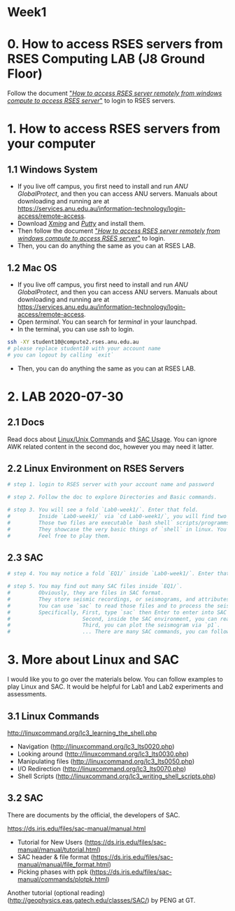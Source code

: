 Week1
=====

# 0. How to access RSES servers from RSES Computing LAB (J8 Ground Floor)
Follow the document ["*How to access RSES server remotely from windows compute to access RSES server*"](https://github.com/sheng09/PHYS3070-2020/blob/master/Week1/docs/How-to-access-RSES-server.pdf) to login to RSES servers.


# 1. How to access RSES servers from your computer

## 1.1 Windows System
- If you live off campus, you first need to install and run *ANU GlobalProtect*, and then you can access ANU servers. Manuals about downloading and running are at https://services.anu.edu.au/information-technology/login-access/remote-access.
- Download [*Xming*](https://sourceforge.net/projects/xming/) and [*Putty*](https://www.chiark.greenend.org.uk/~sgtatham/putty/) and install them.
- Then follow the document ["*How to access RSES server remotely from windows compute to access RSES server*"](https://github.com/sheng09/PHYS3070-2020/blob/master/Week1/docs/How-to-access-RSES-server.pdf) to login.
- Then, you can do anything the same as you can at RSES LAB.

## 1.2 Mac OS
- If you live off campus, you first need to install and run *ANU GlobalProtect*, and then you can access ANU servers. Manuals about downloading and running are at https://services.anu.edu.au/information-technology/login-access/remote-access.
- Open *terminal*. You can search for *terminal* in your launchpad.
- In the terminal, you can use *ssh* to login.
```bash
ssh -XY student10@compute2.rses.anu.edu.au 
# please replace student10 with your account name 
# you can logout by calling `exit`
```
- Then, you can do anything the same as you can at RSES LAB.

# 2. LAB 2020-07-30

## 2.1 Docs 
Read docs about [Linux/Unix Commands](https://github.com/sheng09/PHYS3070-2020/blob/master/Week1/docs/LINUX-UNIX-CMDs.pdf) and [SAC Usage](https://github.com/sheng09/PHYS3070-2020/blob/master/Week1/docs/SAC_AWK_USAGE.pdf). You can ignore AWK related content in the second doc, however you may need it latter.



## 2.2 Linux Environment on RSES Servers
```bash
# step 1. login to RSES server with your account name and password

# step 2. Follow the doc to explore Directories and Basic commands.

# step 3. You will see a fold `Lab0-week1/`. Enter that fold.
#         Inside `Lab0-week1/` via `cd Lab0-week1/`, you will find two files `hello.sh` and `loop.sh`.
#         Those two files are executable `bash shell` scripts/programms. They are self-documented.
#         They showcase the very basic things of `shell` in linux. You cannot avoid `shell` in Linux/Unix.
#         Feel free to play them.
```

## 2.3 SAC
```bash
# step 4. You may notice a fold `EQ1/` inside `Lab0-week1/`. Enter that `EQ1/` fold via `cd EQ1/`

# step 5. You may find out many SAC files inside `EQ1/`. 
#         Obviously, they are files in SAC format.
#         They store seismic recordings, or seismograms, and attributes of the seismograms.
#         You can use `sac` to read those files and to process the seismograms.
#         Specifically, First, type `sac` then Enter to enter into SAC environment.
#                       Second, inside the SAC environment, you can read a file e.g., `r CTAO.BHE.SAC`.
#                       Third, you can plot the seismogram via `p1`.
#                       ... There are many SAC commands, you can follow the doc to explore.

```

# 3. More about Linux and SAC
I would like you to go over the materials below. You can follow examples to play Linux and SAC. It would be helpful for Lab1 and Lab2 experiments and assessments.


## 3.1 Linux Commands  
http://linuxcommand.org/lc3_learning_the_shell.php

- Navigation (http://linuxcommand.org/lc3_lts0020.php) 
- Looking around (http://linuxcommand.org/lc3_lts0030.php) 
- Manipulating files (http://linuxcommand.org/lc3_lts0050.php) 
- I/O Redirection (http://linuxcommand.org/lc3_lts0070.php) 
- Shell Scripts (http://linuxcommand.org/lc3_writing_shell_scripts.php) 

## 3.2 SAC
There are documents by the official, the developers of SAC.

https://ds.iris.edu/files/sac-manual/manual.html

- Tutorial for New Users (https://ds.iris.edu/files/sac-manual/manual/tutorial.html) 
- SAC header & file format (https://ds.iris.edu/files/sac-manual/manual/file_format.html) 
- Picking phases with ppk (https://ds.iris.edu/files/sac-manual/commands/plotpk.html) 



Another tutorial (optional reading) (http://geophysics.eas.gatech.edu/classes/SAC/) by PENG at GT.



